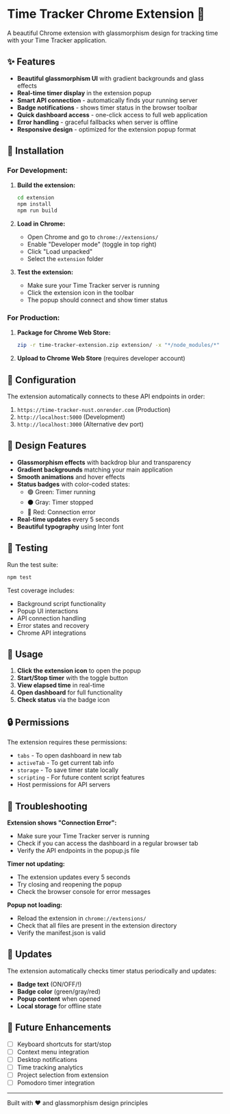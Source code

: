 # Time Tracker Chrome Extension 🎨

A beautiful Chrome extension with glassmorphism design for tracking time with your Time Tracker application.

## ✨ Features

- **Beautiful glassmorphism UI** with gradient backgrounds and glass effects
- **Real-time timer display** in the extension popup
- **Smart API connection** - automatically finds your running server
- **Badge notifications** - shows timer status in the browser toolbar
- **Quick dashboard access** - one-click access to full web application
- **Error handling** - graceful fallbacks when server is offline
- **Responsive design** - optimized for the extension popup format

## 🚀 Installation

### For Development:

1. **Build the extension:**
   ```bash
   cd extension
   npm install
   npm run build
   ```

2. **Load in Chrome:**
   - Open Chrome and go to `chrome://extensions/`
   - Enable "Developer mode" (toggle in top right)
   - Click "Load unpacked"
   - Select the `extension` folder

3. **Test the extension:**
   - Make sure your Time Tracker server is running
   - Click the extension icon in the toolbar
   - The popup should connect and show timer status

### For Production:

1. **Package for Chrome Web Store:**
   ```bash
   zip -r time-tracker-extension.zip extension/ -x "*/node_modules/*" "*/tests/*" "*/.git/*"
   ```

2. **Upload to Chrome Web Store** (requires developer account)

## 🔧 Configuration

The extension automatically connects to these API endpoints in order:

1. `https://time-tracker-nust.onrender.com` (Production)
2. `http://localhost:5000` (Development)
3. `http://localhost:3000` (Alternative dev port)

## 🎨 Design Features

- **Glassmorphism effects** with backdrop blur and transparency
- **Gradient backgrounds** matching your main application
- **Smooth animations** and hover effects
- **Status badges** with color-coded states:
  - 🟢 Green: Timer running
  - ⚫ Gray: Timer stopped
  - 🔴 Red: Connection error
- **Real-time updates** every 5 seconds
- **Beautiful typography** using Inter font

## 🧪 Testing

Run the test suite:

```bash
npm test
```

Test coverage includes:
- Background script functionality
- Popup UI interactions
- API connection handling
- Error states and recovery
- Chrome API integrations

## 📱 Usage

1. **Click the extension icon** to open the popup
2. **Start/Stop timer** with the toggle button
3. **View elapsed time** in real-time
4. **Open dashboard** for full functionality
5. **Check status** via the badge icon

## 🔒 Permissions

The extension requires these permissions:

- `tabs` - To open dashboard in new tab
- `activeTab` - To get current tab info
- `storage` - To save timer state locally
- `scripting` - For future content script features
- Host permissions for API servers

## 🐛 Troubleshooting

**Extension shows "Connection Error":**
- Make sure your Time Tracker server is running
- Check if you can access the dashboard in a regular browser tab
- Verify the API endpoints in the popup.js file

**Timer not updating:**
- The extension updates every 5 seconds
- Try closing and reopening the popup
- Check the browser console for error messages

**Popup not loading:**
- Reload the extension in `chrome://extensions/`
- Check that all files are present in the extension directory
- Verify the manifest.json is valid

## 🔄 Updates

The extension automatically checks timer status periodically and updates:
- **Badge text** (ON/OFF/!)
- **Badge color** (green/gray/red)  
- **Popup content** when opened
- **Local storage** for offline state

## 🎯 Future Enhancements

- [ ] Keyboard shortcuts for start/stop
- [ ] Context menu integration
- [ ] Desktop notifications
- [ ] Time tracking analytics
- [ ] Project selection from extension
- [ ] Pomodoro timer integration

---

Built with ❤️ and glassmorphism design principles